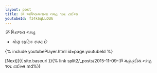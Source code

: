 ```yaml
---
layout: post
title: ૐ અધિષ્ઠાયનાયા નમહ ૧૦૮ ટાઈમ્સ
youtubeId: f34k6qLLOUA
---
```

 
 
 ૐ વિરાજય નમહ  
 
 -  કોણ સ્ફટિક સ્પષ્ટ છે 
 
  
 
  
 
 
 
 
 
 


{% include youtubePlayer.html id=page.youtubeId %}
 
[Next]({{ site.baseurl }}{% link  split2/_posts/2015-11-09-ૐ મહાહ્રદોય નમહ ૧૦૮ ટાઈમ્સ.md%})
 
